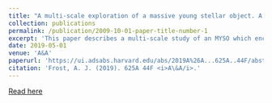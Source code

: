```yaml
---
title: "A multi-scale exploration of a massive young stellar object. A transition disk around G305.20+0.21?"
collection: publications
permalink: /publication/2009-10-01-paper-title-number-1
excerpt: 'This paper describes a multi-scale study of an MYSO which encorporated N-band interferometry, Q-band imaging, spectral energy distributions and 3D radiative transfer modelling. By fitting the three observables to one RT model simultaneously, the MYSO environment was probed at 0.01", 0.1" and as a whole, which allowed the inner disc to be probed and characteristics analgous to the transitions discs around low-mass stars to be detected.'
date: 2019-05-01
venue: 'A&A'
paperurl: 'https://ui.adsabs.harvard.edu/abs/2019A%26A...625A..44F/abstract'
citation: 'Frost, A. J. (2019). 625A 44F <i>A\&A/i>.'
---
```

[Read here](https://ui.adsabs.harvard.edu/abs/2019A%26A...625A..44F/abstract)
